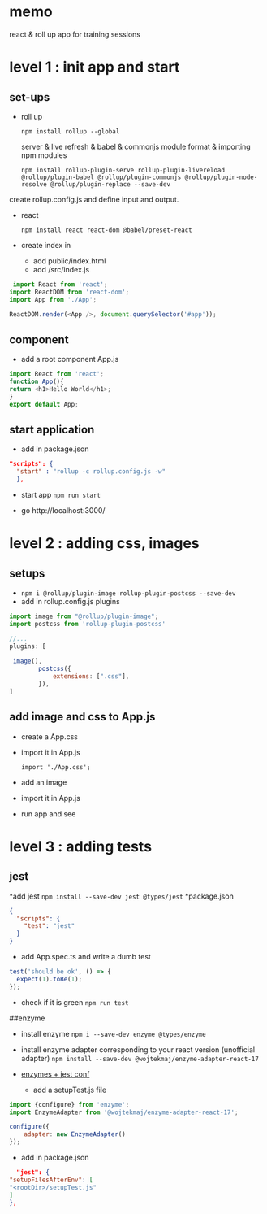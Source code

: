 # memo

react & roll up app for training sessions

# level 1 : init app and start
## set-ups
* roll up
  
  `npm install rollup --global`
  
  server & live refresh & babel & commonjs module format & importing npm modules
  
  `npm install rollup-plugin-serve rollup-plugin-livereload @rollup/plugin-babel @rollup/plugin-commonjs @rollup/plugin-node-resolve @rollup/plugin-replace --save-dev`

create rollup.config.js and define input and output.

* react
  
  `npm install react react-dom @babel/preset-react`

* create index in
  
  * add public/index.html
  * add /src/index.js

 ```js
  import React from 'react';
import ReactDOM from 'react-dom';
import App from './App'; 

ReactDOM.render(<App />, document.querySelector('#app'));

```

## component

* add a root component App.js

```js
import React from 'react';
function App(){
return <h1>Hello World</h1>;
}
export default App;
```

## start application

* add in package.json 

```json
"scripts": {
  "start" : "rollup -c rollup.config.js -w"
  },

```

*  start app `npm run start`

* go http://localhost:3000/ 

# level 2 : adding css, images 

## setups
* `npm i @rollup/plugin-image rollup-plugin-postcss --save-dev`
* add in rollup.config.js plugins
```js
import image from "@rollup/plugin-image";
import postcss from 'rollup-plugin-postcss'

//...
plugins: [
    
 image(),
        postcss({
            extensions: [".css"],
        }),
]
```

## add image and css to App.js
* create a App.css
* import it in App.js 
  
  `import './App.css';`
* add an image
* import it in App.js  
* run app and see

# level 3 : adding tests

## jest
*add jest
`npm install --save-dev jest @types/jest`
*package.json
```json
{
  "scripts": {
    "test": "jest"
  }
}
```
* add App.spec.ts and write a dumb test
```js
test('should be ok', () => {
  expect(1).toBe(1);
});
```
* check if it is green
`npm run test`
  
##enzyme

* install enzyme
`npm i --save-dev enzyme @types/enzyme`
* install enzyme adapter corresponding to your react version
  (unofficial adapter)
  `npm install --save-dev @wojtekmaj/enzyme-adapter-react-17`
* [enzymes + jest conf](https://github.com/enzymejs/enzyme-matchers/tree/master/packages/jest-enzyme)

  * add a setupTest.js file
```js
import {configure} from 'enzyme';
import EnzymeAdapter from '@wojtekmaj/enzyme-adapter-react-17';

configure({
    adapter: new EnzymeAdapter()
});
```
  * add in package.json 
```json
  "jest": {
"setupFilesAfterEnv": [
"<rootDir>/setupTest.js"
]
},
```
